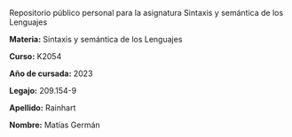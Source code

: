 Repositorio público personal para la asignatura Sintaxis y semántica de los Lenguajes

**Materia:** Sintaxis y semántica de los Lenguajes

**Curso:** K2054

**Año de cursada:** 2023

**Legajo:** 209.154-9

**Apellido:** Rainhart

**Nombre:** Matías Germán